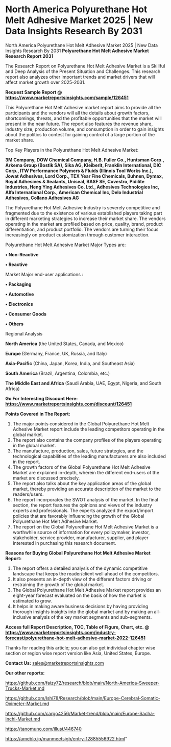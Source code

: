 # North America Polyurethane Hot Melt Adhesive Market 2025 | New Data Insights Research By 2031
North America Polyurethane Hot Melt Adhesive Market 2025 | New Data Insights Research By 2031
<strong>Polyurethane Hot Melt Adhesive Market Research Report 2031</strong>

The Research Report on Polyurethane Hot Melt Adhesive Market is a Skillful and Deep Analysis of the Present Situation and Challenges. This research report also analyzes other important trends and market drivers that will affect market growth over 2025-2031.

<strong>Request Sample Report @ <a href=https://www.marketreportsinsights.com/sample/126451>https://www.marketreportsinsights.com/sample/126451</a></strong>

This Polyurethane Hot Melt Adhesive market report aims to provide all the participants and the vendors will all the details about growth factors, shortcomings, threats, and the profitable opportunities that the market will present in the near future. The report also features the revenue share, industry size, production volume, and consumption in order to gain insights about the politics to contest for gaining control of a large portion of the market share.

Top Key Players in the Polyurethane Hot Melt Adhesive Market:

<strong>3M Company, DOW Chemical Company, H.B. Fuller Co., Huntsman Corp., Arkema Group (Bostik SA), Sika AG, Kleiberit, Franklin International, DIC Corp., ITW Performance Polymers & Fluids (Illinois Tool Works Inc.), Jowat Adhesives, Lord Corp., TEX Year Fine Chemicals, Buhnen, Dymax, Royal Adhesives & Sealants, Uniseal, BASF SE, Covestro, Pidilite Industries, Heng Ying Adhesives Co. Ltd., Adhesives Technologies Inc, Alfa International Corp., American Chemical Inc, Delo Industrial Adhesives, Collano Adhesives AG</strong>

The Polyurethane Hot Melt Adhesive Industry is severely competitive and fragmented due to the existence of various established players taking part in different marketing strategies to increase their market share. The vendors operating in the market are profiled based on price, quality, brand, product differentiation, and product portfolio. The vendors are turning their focus increasingly on product customization through customer interaction.

Polyurethane Hot Melt Adhesive Market Major Types are:

<strong>• Non-Reactive

• Reactive</strong>

Market Major end-user applications :

<strong>• Packaging

• Automotive

• Electronics

• Consumer Goods

• Others</strong>

Regional Analysis

</u><strong><b>North America</b></strong> (the United States, Canada, and Mexico)

<strong><b>Europe </b></strong>(Germany, France, UK, Russia, and Italy)

<strong><b>Asia-Pacific</b></strong> (China, Japan, Korea, India, and Southeast Asia)

<strong><b>South America</b></strong> (Brazil, Argentina, Colombia, etc.)

<strong><b>The Middle East and Africa</b></strong> (Saudi Arabia, UAE, Egypt, Nigeria, and South Africa)

<strong>Go For Interesting Discount Here: <a href=https://www.marketreportsinsights.com/discount/126451>https://www.marketreportsinsights.com/discount/126451</a></strong>

<strong>Points Covered in The Report:</strong>
<ol>
  <li>The major points considered in the Global Polyurethane Hot Melt Adhesive Market report include the leading competitors operating in the global market.</li>
  <li>The report also contains the company profiles of the players operating in the global market.</li>
  <li>The manufacture, production, sales, future strategies, and the technological capabilities of the leading manufacturers are also included in the report.</li>
  <li>The growth factors of the Global Polyurethane Hot Melt Adhesive Market are explained in-depth, wherein the different end-users of the market are discussed precisely.</li>
  <li>The report also talks about the key application areas of the global market, thereby providing an accurate description of the market to the readers/users.</li>
  <li>The report incorporates the SWOT analysis of the market. In the final section, the report features the opinions and views of the industry experts and professionals. The experts analyzed the export/import policies that are favorably influencing the growth of the Global Polyurethane Hot Melt Adhesive Market.</li>
  <li>The report on the Global Polyurethane Hot Melt Adhesive Market is a worthwhile source of information for every policymaker, investor, stakeholder, service provider, manufacturer, supplier, and player interested in purchasing this research document.</li>
</ol>
<strong>Reasons for Buying Global Polyurethane Hot Melt Adhesive Market Report:</strong>

<ol>
  <li>The report offers a detailed analysis of the dynamic competitive landscape that keeps the reader/client well ahead of the competitors.</li>
  <li>It also presents an in-depth view of the different factors driving or restraining the growth of the global market.</li>
  <li>The Global Polyurethane Hot Melt Adhesive Market report provides an eight-year forecast evaluated on the basis of how the market is estimated to grow.</li>
  <li>It helps in making aware business decisions by having providing thorough insights insights into the global market and by making an all-inclusive analysis of the key market segments and sub-segments.</li>
</ol>
<strong>Access full Report Description, TOC, Table of Figure, Chart, etc. @ <a href=https://www.marketreportsinsights.com/industry-forecast/polyurethane-hot-melt-adhesive-market-2022-126451>https://www.marketreportsinsights.com/industry-forecast/polyurethane-hot-melt-adhesive-market-2022-126451</a></strong>


Thanks for reading this article; you can also get individual chapter wise section or region wise report version like Asia, United States, Europe.

<strong>Contact Us:</strong>
sales@marketreportsinsights.com

<strong>Our other reports:</strong>

<a href=https://github.com/faizy72/research/blob/main/North-America-Sweeper-Trucks-Market.md>https://github.com/faizy72/research/blob/main/North-America-Sweeper-Trucks-Market.md</a>

<a href=https://github.com/Ishi78/Research/blob/main/Europe-Cerebral-Somatic-Oximeter-Market.md>https://github.com/Ishi78/Research/blob/main/Europe-Cerebral-Somatic-Oximeter-Market.md</a>

<a href=https://github.com/cargo4256/Market-trend/blob/main/Europe-Sacha-Inchi-Market.md>https://github.com/cargo4256/Market-trend/blob/main/Europe-Sacha-Inchi-Market.md</a>

<a href=https://tanomuno.com/illust/446740>https://tanomuno.com/illust/446740</a>

<a href=https://ameblo.jp/manmeetsigh/entry-12885556922.html>https://ameblo.jp/manmeetsigh/entry-12885556922.html</a>"
